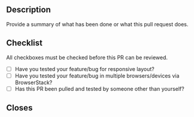 ## Description

Provide a summary of what has been done or what this pull request does.

## Checklist

All checkboxes must be checked before this PR can be reviewed.

- [ ] Have you tested your feature/bug for responsive layout?
- [ ] Have you tested your feature/bug in multiple browsers/devices via BrowserStack?
- [ ] Has this PR been pulled and tested by someone other than yourself?

## Closes

<!-- List issues that should be closed after merge -->
